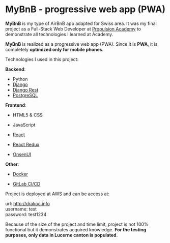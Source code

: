 #  MyBnB - progressive web app (PWA)

**MyBnB** is my type of AirBnB app adapted for Swiss area. It was my final project as a Full-Stack Web Developer at [Propulsion Academy](https://propulsion.academy/) to demonstrate all technologies I learned at Academy.

**MyBnB** is realized as a progressive web app (PWA). Since it is **PWA**, it is completely **optimized only for mobile phones**.



Technologies I used in this project:

**Backend**:

 * Python
 * [Django](https://www.djangoproject.com/)
 * [Django Rest](https://www.django-rest-framework.org/)
 * [PostgreSQL](https://www.postgresql.org/)



**Frontend**:

* HTML5 & CSS
* JavaScript

* [React](https://reactjs.org/)
* [React Redux](https://redux.js.org/)
* [OnsenUI](https://onsen.io/)



**Other**:

* [Docker](https://www.docker.com/)

* [GitLab CI/CD](https://docs.gitlab.com/ee/ci/)




Project is deployed at AWS and can be access at:


url: http://drakoc.info  
username: test  
password: test1234  


Because of the size of the project and time limit, project is not 100% functional but it demonstrates acquired knowledge. **For the testing purposes, only data in Lucerne canton is populated**.

